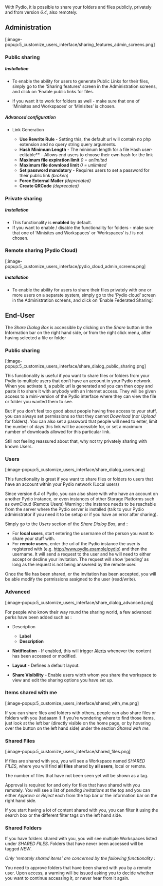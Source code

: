 With Pydio, it is possible to share your folders and files publicly, privately and from version _6.4_, also remotely.

Administration
--------------

[:image-popup:5_customize_users_interface/sharing_features_admin_screens.png]

### Public sharing

#####  Installation

* To enable the ability for users to generate Public Links for their files, simply go to the ‘Sharing features’ screen in the Administration screens, and click on ‘Enable public links for files.

* If you want it to work for folders as well - make sure that one of ‘Minisites and Workspaces’ or ‘Minisites’ is chosen.

#####  Advanced configuration

* Link Generation

	* **Use Rewrite Rule** - Setting this, the default url will contain no php extension and no query string query arguments.
	* **Hash Minimum Length** - The minimum length for a file
		Hash user-editable** - Allows end users to choose their own hash for the link
	* **Maximum file expiration limit** _0 = unlimited_
	* **Maximum file download limit** _0 = unlimited_
	* **Set password mandatory** - Requires users to set a password for their public link _(broken)_
	* **Force External Mailer** _(deprecated)_
	* **Create QRCode** _(deprecated)_

### Private sharing
	
##### Installation
* This functionality is **enabled** by default.
* If you want to enable / disable the functionality for folders - make sure that one of ‘Minisites and Workspaces’ or ‘Workspaces’ is / is not chosen.

### Remote sharing (Pydio Cloud)

[:image-popup:5_customize_users_interface/pydio_cloud_admin_screens.png]

##### Installation
* To enable the ability for users to share their files privately with one or more users on a separate system, simply go to the ‘Pydio cloud’ screen in the Administration screens, and click on ‘Enable Federated Sharing’.

End-User
--------

The _Share Dialog Box_ is accessible by clicking on the _Share_ button in the Information bar on the right hand side, or from the right click menu, after having selected a file or folder

### Public sharing

[:image-popup:5_customize_users_interface/share_dialog_public_sharing.png]

This functionality is useful if you want to share files or folders from your Pydio to multiple users that don’t have an account in your Pydio network. When you activate it, a public url is generated and you can then copy and paste it to share it with anybody with an Internet access. They will be given access to a mini-version of the Pydio interface where they can view the file or folder you wanted them to see.

But if you don’t feel too good about people having free access to your stuff, you can always set permissions so that they cannot _Download_ (nor _Upload_ for folders). You can also set a password that people will need to enter, limit the number of days this link will be accessible for, or set a maximum number of downloads allowed for this particular link.

Still not feeling reassured about that, why not try privately sharing with known Users.

### Users

[:image-popup:5_customize_users_interface/share_dialog_users.png]

This functionality is great if you want to share files or folders to users that have an account within your Pydio network (Local users)

Since version _6.4_ of Pydio, you can also share with who have an account on another Pydio instance, or even instances of other Storage Platforms such as ownCloud (Remote Users) Warning : the instance needs to be reachable from the server where the Pydio server is installed (talk to your Pydio administrator if you need it to be setup or if you have an error after sharing).

Simply go to the _Users_ section of the _Share Dialog Box_, and :

* For **local users**, start entering the username of the person you want to share your stuff with.
* For **remote users**, enter the url of the Pydio instance the user is registered with (e.g. http://www.pydio.example/pydio) and then the username. It will send a request to the user and he will need to either accept or decline your invitation. The request will show ‘pending’ as long as the request is not being answered by the remote user.

Once the file has been shared, or the invitation has been accepted, you will be able modify the permissions assigned to the user (read/write).

### Advanced

[:image-popup:5_customize_users_interface/share_dialog_advanced.png]

For people who know their way round the sharing world, a few advanced perks have been added such as :

* Description
	* **Label**
	* **Description**

* **Notification** - If enabled, this will trigger [Alerts](https://pydio.com/en/docs/v6-enterprise/watches-and-notifications) whenever the content has been accessed or modified.

* **Layout** - Defines a default layout.

* **Share Visibility** - Enable users wioth whom you share the workspace to view and edit the sharing options you have set up.

### Items shared with me

[:image-popup:5_customize_users_interface/shared_with_me.png]

If you can share files and folders with others, people can also share files or folders with you (tadaaam !) If you’re wondering where to find those items, just look at the left bar (directly visible on  the home page, or by hovering over the button on the left hand side) under the section _Shared with me_.

### Shared Files

[:image-popup:5_customize_users_interface/shared_files.png]

If files are shared with you, you will see a Workspace named _SHARED FILES_, where you will find **all files** shared by **all users**, local or remote.

The number of files that have not been seen yet will be shown as a tag.

Approval is required for and only for files that have shared with you remotely. You will see a list of _pending invitations_ at the top and you can either _Approve_ or _Reject_ each from the top bar or the information bar on the right hand side.

If you start having a lot of content shared with you, you can filter it using the search box or the different filter tags on the left hand side. 

### Shared Folders

If you have folders shared with you, you will see multiple Workspaces listed under _SHARED FILES_. Folders that have never been accessed will be tagged _NEW_.

_Only ‘remotely shared items’ are concerned by the following functionality :_

You need to approve folders that have been shared with you by a remote user. Upon access, a warning will be issued asking you to decide whether you want to continue accessing it, or never hear from it again.

